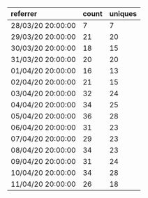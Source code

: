 | referrer          | count | uniques |
| :---------------- | :---- | :------ |
| 28/03/20 20:00:00 | 7     | 7       |
| 29/03/20 20:00:00 | 21    | 20      |
| 30/03/20 20:00:00 | 18    | 15      |
| 31/03/20 20:00:00 | 20    | 20      |
| 01/04/20 20:00:00 | 16    | 13      |
| 02/04/20 20:00:00 | 21    | 15      |
| 03/04/20 20:00:00 | 32    | 24      |
| 04/04/20 20:00:00 | 34    | 25      |
| 05/04/20 20:00:00 | 36    | 28      |
| 06/04/20 20:00:00 | 31    | 23      |
| 07/04/20 20:00:00 | 29    | 23      |
| 08/04/20 20:00:00 | 34    | 23      |
| 09/04/20 20:00:00 | 31    | 24      |
| 10/04/20 20:00:00 | 34    | 28      |
| 11/04/20 20:00:00 | 26    | 18      |